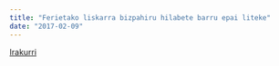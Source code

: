 ```yaml
---
title: "Ferietako liskarra bizpahiru hilabete barru epai liteke"
date: "2017-02-09"
---
```

[Irakurri](https://guaixe.eus/altsasu/1486635130613-ferietako-liskarra-bizpahiru-hilabete-barru-epai-liteke)
